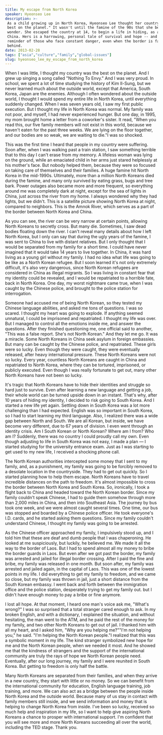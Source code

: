 ```yaml
---
title: My escape from North Korea
speaker: Hyeonseo Lee
description: >-
 As a child growing up in North Korea, Hyeonseo Lee thought her country was "the
 best on the planet." It wasn't until the famine of the 90s that she began to
 wonder. She escaped the country at 14, to begin a life in hiding, as a refugee in
 China. Hers is a harrowing, personal tale of survival and hope -- and a powerful
 reminder of those who face constant danger, even when the border is far
 behind.
date: 2013-02-28
tags: ["asia","culture","family","global-issues"]
slug: hyeonseo_lee_my_escape_from_north_korea
---
```


When I was little, I thought my country was the best on the planet. And I grew up singing
a song called "Nothing To Envy." And I was very proud. In school, we spent a lot of time
studying the history of Kim Il-Sung, but we never learned much about the outside world,
except that America, South Korea, Japan are the enemies. Although I often wondered about
the outside world, I thought I would spend my entire life in North Korea, until everything
suddenly changed. When I was seven years old, I saw my first public execution. But I
thought my life in North Korea was normal. My family was not poor, and myself, I had never
experienced hunger. But one day, in 1995, my mom brought home a letter from a coworker's
sister. It read, "When you read this, our five family members will not exist in this
world, because we haven't eaten for the past three weeks. We are lying on the floor
together, and our bodies are so weak, we are waiting to die."I was so shocked.

This was the first time I heard that people in my country were suffering. Soon after, when
I was walking past a train station, I saw something terrible that to this day I can't
erase from my memory. A lifeless woman was lying on the ground, while an emaciated child
in her arms just stared helplessly at his mother's face. But nobody helped them, because
they were so focused on taking care of themselves and their families. A huge famine hit
North Korea in the mid-1990s. Ultimately, more than a million North Koreans died during
the famine, and many only survived by eating grass, bugs and tree bark. Power outages also
became more and more frequent, so everything around me was completely dark at night,
except for the sea of lights in China, just across the river from my home. I always
wondered why they had lights, but we didn't. This is a satellite picture showing North
Korea at night, compared to neighbors. This is the Amnok River, which serves as a part of
the border between North Korea and China.

As you can see, the river can be very narrow at certain points, allowing North Koreans to
secretly cross. But many die. Sometimes, I saw dead bodies floating down the river. I
can't reveal many details about how I left North Korea, but I only can say that during the
ugly years of the famine, I was sent to China to live with distant relatives. But I only
thought that I would be separated from my family for a short time. I could have never
imagined that it would take 14 years to live together. In China, it was hard living as a
young girl without my family. I had no idea what life was going to be like as a North
Korean refugee. But I soon learned it's not only extremely difficult, it's also very
dangerous, since North Korean refugees are considered in China as illegal migrants. So I
was living in constant fear that my identity could be revealed, and I would be repatriated
to a horrible fate, back in North Korea. One day, my worst nightmare came true, when I was
caught by the Chinese police, and brought to the police station for interrogation.

Someone had accused me of being North Korean, so they tested my Chinese language
abilities, and asked me tons of questions. I was so scared. I thought my heart was going
to explode. If anything seemed unnatural, I could be imprisoned and repatriated. I thought
my life was over. But I managed to control all the emotions inside me, and answer the
questions. After they finished questioning me, one official said to another, "This was a
false report. She's not North Korean." And they let me go. It was a miracle. Some North
Koreans in China seek asylum in foreign embassies. But many can be caught by the Chinese
police, and repatriated. These girls were so lucky. Even though they were caught, they
were eventually released, after heavy international pressure. These North Koreans were not
so lucky. Every year, countless North Koreans are caught in China and repatriated to North
Korea, where they can be tortured, imprisoned, or publicly executed. Even though I was
really fortunate to get out, many other North Koreans have not been so
lucky.

It's tragic that North Koreans have to hide their identities and struggle so hard just to
survive. Even after learning a new language and getting a job, their whole world can be
turned upside down in an instant. That's why, after 10 years of hiding my identity, I
decided to risk going to South Korea. And I started a new life yet again. Settling down in
South Korea was a lot more challenging than I had expected. English was so important in
South Korea, so I had to start learning my third language. Also, I realized there was a
wide gap between North and South. We are all Korean, but inside, we have become very
different, due to 67 years of division. I even went through an identity crisis. Am I South
Korean or North Korean? Where am I from? Who am I? Suddenly, there was no country I could
proudly call my own. Even though adjusting to life in South Korea was not easy, I made a
plan — I started studying for the university entrance exam. Just as I was starting to get
used to my new life, I received a shocking phone call.

The North Korean authorities intercepted some money that I sent to my family, and, as a
punishment, my family was going to be forcibly removed to a desolate location in the
countryside. They had to get out quickly. So I started planning how to help them
escape. North Koreans have to travel incredible distances on the path to freedom. It's
almost impossible to cross the border between North Korea and South Korea. So, ironically,
I took a flight back to China and headed toward the North Korean border. Since my family
couldn't speak Chinese, I had to guide them somehow through more than 2,000 miles in
China, and then into Southeast Asia. The journey by bus took one week, and we were almost
caught several times. One time, our bus was stopped and boarded by a Chinese police
officer. He took everyone's I.D. cards, and he started asking them questions. Since my
family couldn't understand Chinese, I thought my family was going to be
arrested.

As the Chinese officer approached my family, I impulsively stood up, and I told him that
these are deaf and dumb people that I was chaperoning. He looked at me suspiciously, but
luckily, he believed me. We made it all the way to the border of Laos. But I had to spend
almost all my money to bribe the border guards in Laos. But even after we got past the
border, my family was arrested and jailed for illegal border crossing. After I paid the
fine and bribe, my family was released in one month. But soon after, my family was
arrested and jailed again, in the capital of Laos. This was one of the lowest points in my
life. I did everything to get my family to freedom, and we came so close, but my family
was thrown in jail, just a short distance from the South Korean embassy. I went back and
forth between the immigration office and the police station, desperately trying to get my
family out. but I didn't have enough money to pay a bribe or fine anymore.

I lost all hope. At that moment, I heard one man's voice ask me, "What's wrong?" I was so
surprised that a total stranger cared enough to ask. In my broken English, and with a
dictionary, I explained the situation, and without hesitating, the man went to the ATM,
and he paid the rest of the money for my family, and two other North Koreans to get out of
jail. I thanked him with all my heart, and I asked him, "Why are you helping me?""I'm not
helping you," he said. "I'm helping the North Korean people."I realized that this was a
symbolic moment in my life. The kind stranger symbolized new hope for me and the North
Korean people, when we needed it most. And he showed me that the kindness of strangers and
the support of the international community are truly the rays of hope we North Korean
people need. Eventually, after our long journey, my family and I were reunited in South
Korea. But getting to freedom is only half the battle.

Many North Koreans are separated from their families, and when they arrive in a new
country, they start with little or no money. So we can benefit from the international
community for education, English language training, job training, and more. We can also
act as a bridge between the people inside North Korea and the outside world. Because many
of us stay in contact with family members still inside, and we send information and money
that is helping to change North Korea from inside. I've been so lucky, received so much
help and inspiration in my life, so I want to help give aspiring North Koreans a chance to
prosper with international support. I'm confident that you will see more and more North
Koreans succeeding all over the world, including the TED stage. Thank you.

<!--
ad_duration=3.33
event="TED2013"
external_start_time=0
has_talk_citation=0
intro_duration=11.82
is_subtitle_required="True"
is_talk_featured="True"
language="en"
language_swap="False"
native_language="en"
number_of_related_talks=6
number_of_speakers=1
number_of_subtitled_videos=44
number_of_tags=4
number_of_talk_download_languages=45
number_of_talk_more_resources=2
number_of_talk_recommendations=0
number_of_talks_take_actions=0
post_ad_duration=0.83
published_timestamp="2013-03-20 14:59:48"
recording_date="2013-02-28"
speaker_description="Activist"
speaker_is_published=1
speaker_name="Hyeonseo Lee"
talk_name="My escape from North Korea"
talks_tags=["asia","culture","family","global-issues"]
talks_take_action=[]
url_audio="https://download.ted.com/talks/HyeonseoLee_2013.mp3?apikey=acme-roadrunner"
url_photo_speaker="https://pe.tedcdn.com/images/ted/ad18a8bf6421542e4a8d9b78eb976facecb7c539_254x191.jpg"
url_photo_talk="https://pe.tedcdn.com/images/ted/2b3f77f722515fca6436901cb0b9f791beaa938a_1600x1200.jpg"
url_webpage="https://www.ted.com/talks/hyeonseo_lee_my_escape_from_north_korea"
video_type_name="TED Stage Talk"
-->
